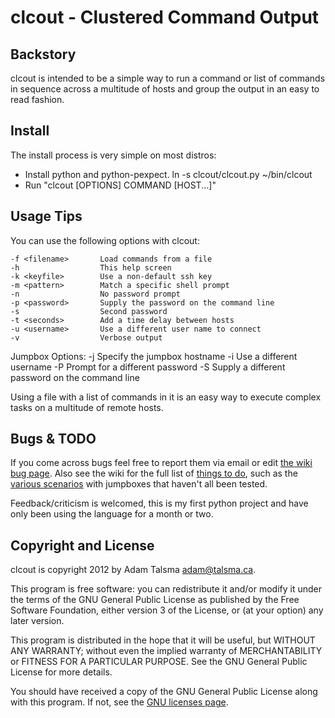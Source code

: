clcout - Clustered Command Output
=================================

Backstory
---------

clcout is intended to be a simple way to run a command or list of 
commands in sequence across a multitude of hosts and group the
output in an easy to read fashion.

Install
-------

The install process is very simple on most distros:

- Install python and python-pexpect.
 ln -s clcout/clcout.py ~/bin/clcout
- Run "clcout [OPTIONS] COMMAND [HOST...]"

Usage Tips
----------

You can use the following options with clcout:

	-f <filename>		Load commands from a file
	-h					This help screen
	-k <keyfile>		Use a non-default ssh key
	-m <pattern>		Match a specific shell prompt
	-n					No password prompt
	-p <password>		Supply the password on the command line
	-s					Second password
	-t <seconds>		Add a time delay between hosts
	-u <username>		Use a different user name to connect
	-v					Verbose output

Jumpbox Options:
	  -j <hostname>         Specify the jumpbox hostname
	  -i <username>         Use a different username
	  -P 	                		Prompt for a different password
	  -S <password>         Supply a different password on the command line

Using a file with a list of commands in it is an easy way to execute complex 
tasks on a multitude of remote hosts.

Bugs & TODO
-----------

If you come across bugs feel free to report them via email or edit [the wiki bug page](https://github.com/a-tal/clcout/wiki/Bugs).
Also see the wiki for the full list of [things to do](https://github.com/a-tal/clcout/wiki/Things-to-do), such as the [various scenarios](https://github.com/a-tal/clcout/wiki/Scenarios) with jumpboxes that haven't all been tested.

Feedback/criticism is welcomed, this is my first python project and have only been using the language for a month or two.

Copyright and License
---------------------

clcout is copyright 2012 by Adam Talsma <adam@talsma.ca>.

This program is free software: you can redistribute it and/or modify
it under the terms of the GNU General Public License as published by
the Free Software Foundation, either version 3 of the License, or
(at your option) any later version.

This program is distributed in the hope that it will be useful,
but WITHOUT ANY WARRANTY; without even the implied warranty of
MERCHANTABILITY or FITNESS FOR A PARTICULAR PURPOSE.  See the
GNU General Public License for more details.

You should have received a copy of the GNU General Public License
along with this program.  If not, see the
[GNU licenses page](http://www.gnu.org/licenses/).
